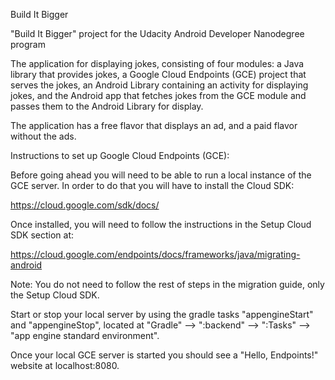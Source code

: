 Build It Bigger

"Build It Bigger" project for the Udacity Android Developer Nanodegree program

The application for displaying jokes, consisting of four modules: a Java library that provides jokes, a Google Cloud Endpoints (GCE) project that serves the jokes, an Android Library containing an activity for displaying jokes, and the Android app that fetches jokes from the GCE module and passes them to the Android Library for display.

The application has a free flavor that displays an ad, and a paid flavor without the ads.

Instructions to set up Google Cloud Endpoints (GCE):

Before going ahead you will need to be able to run a local instance of the GCE server. 
In order to do that you will have to install the Cloud SDK:

https://cloud.google.com/sdk/docs/

Once installed, you will need to follow the instructions in the Setup Cloud SDK section at:

https://cloud.google.com/endpoints/docs/frameworks/java/migrating-android

Note: You do not need to follow the rest of steps in the migration guide, only the Setup Cloud SDK.

Start or stop your local server by using the gradle tasks "appengineStart" and "appengineStop", located at "Gradle" --> ":backend" --> ":Tasks" --> "app engine standard environment".

Once your local GCE server is started you should see a "Hello, Endpoints!" website at localhost:8080.
